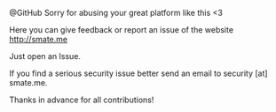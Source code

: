 @GitHub Sorry for abusing your great platform like this <3

Here you can give feedback or report an issue of the website http://smate.me

Just open an Issue.

If you find a serious security issue better send an email to security [at] smate.me.

Thanks in advance for all contributions!

